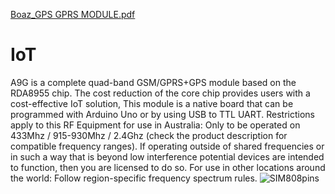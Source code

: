 [Boaz_GPS GPRS MODULE.pdf](https://github.com/boazkips/IoT/files/9460191/Boaz_GPS.GPRS.MODULE.pdf)
# IoT
A9G is a complete quad-band GSM/GPRS+GPS module based on the RDA8955 chip. The cost reduction of the core chip provides users with a cost-effective IoT solution,  This module is a native board that can be programmed with Arduino Uno or by using USB to TTL UART.  Restrictions apply to this RF Equipment for use in Australia:  Only to be operated on 433Mhz / 915-930Mhz / 2.4Ghz  (check the product description for compatible frequency ranges). If operating outside of shared frequencies or in such a way that is beyond low interference potential devices are intended to function, then you are licensed to do so. For use in other locations around the world:  Follow region-specific frequency spectrum rules.
![SIM808pins](https://user-images.githubusercontent.com/57034185/187642262-6adbd974-a6ca-4369-86b8-f134fa19850c.jpg)
